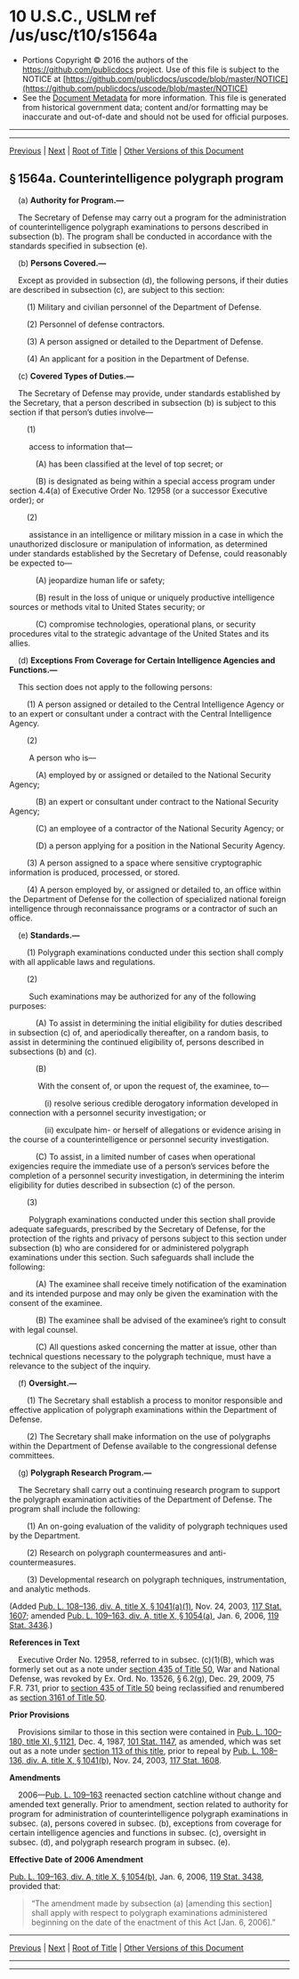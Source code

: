 ---
---

# 10 U.S.C., USLM ref /us/usc/t10/s1564a

* Portions Copyright © 2016 the authors of the https://github.com/publicdocs project.
  Use of this file is subject to the NOTICE at [https://github.com/publicdocs/uscode/blob/master/NOTICE](https://github.com/publicdocs/uscode/blob/master/NOTICE)
* See the [Document Metadata](././../../../../../..//README.md) for more information.
  This file is generated from historical government data; content and/or formatting may be inaccurate and out-of-date and should not be used for official purposes.

----------
----------

[Previous](./../../../../../..//us/usc/t10/stA/ptII/ch80/m__us_usc_t10_s1564.md) | [Next](./../../../../../..//us/usc/t10/stA/ptII/ch80/m__us_usc_t10_s1565.md) | [Root of Title](./../../../../../../) | [Other Versions of this Document](https://publicdocs.github.io/go/links?ns=uslm&ref=%2Fus%2Fusc%2Ft10%2Fs1564a)

## § 1564a. Counterintelligence polygraph program

    (a) __Authority for Program.—__ 

    The Secretary of Defense may carry out a program for the administration of counterintelligence polygraph examinations to persons described in subsection (b). The program shall be conducted in accordance with the standards specified in subsection (e).

    (b) __Persons Covered.—__ 

    Except as provided in subsection (d), the following persons, if their duties are described in subsection (c), are subject to this section:

        (1) Military and civilian personnel of the Department of Defense.

        (2) Personnel of defense contractors.

        (3) A person assigned or detailed to the Department of Defense.

        (4) An applicant for a position in the Department of Defense.

    (c) __Covered Types of Duties.—__ 

    The Secretary of Defense may provide, under standards established by the Secretary, that a person described in subsection (b) is subject to this section if that person’s duties involve—

        (1)

         access to information that—

            (A) has been classified at the level of top secret; or

            (B) is designated as being within a special access program under section 4.4(a) of Executive Order No. 12958 (or a successor Executive order); or

        (2)

         assistance in an intelligence or military mission in a case in which the unauthorized disclosure or manipulation of information, as determined under standards established by the Secretary of Defense, could reasonably be expected to—

            (A) jeopardize human life or safety;

            (B) result in the loss of unique or uniquely productive intelligence sources or methods vital to United States security; or

            (C) compromise technologies, operational plans, or security procedures vital to the strategic advantage of the United States and its allies.

    (d) __Exceptions From Coverage for Certain Intelligence Agencies and Functions.—__ 

    This section does not apply to the following persons:

        (1) A person assigned or detailed to the Central Intelligence Agency or to an expert or consultant under a contract with the Central Intelligence Agency.

        (2)

         A person who is—

            (A) employed by or assigned or detailed to the National Security Agency;

            (B) an expert or consultant under contract to the National Security Agency;

            (C) an employee of a contractor of the National Security Agency; or

            (D) a person applying for a position in the National Security Agency.

        (3) A person assigned to a space where sensitive cryptographic information is produced, processed, or stored.

        (4) A person employed by, or assigned or detailed to, an office within the Department of Defense for the collection of specialized national foreign intelligence through reconnaissance programs or a contractor of such an office.

    (e) __Standards.—__ 

        (1) Polygraph examinations conducted under this section shall comply with all applicable laws and regulations.

        (2)

         Such examinations may be authorized for any of the following purposes:

            (A) To assist in determining the initial eligibility for duties described in subsection (c) of, and aperiodically thereafter, on a random basis, to assist in determining the continued eligibility of, persons described in subsections (b) and (c).

            (B)

             With the consent of, or upon the request of, the examinee, to—

                (i) resolve serious credible derogatory information developed in connection with a personnel security investigation; or

                (ii) exculpate him- or herself of allegations or evidence arising in the course of a counterintelligence or personnel security investigation.

            (C) To assist, in a limited number of cases when operational exigencies require the immediate use of a person’s services before the completion of a personnel security investigation, in determining the interim eligibility for duties described in subsection (c) of the person.

        (3)

         Polygraph examinations conducted under this section shall provide adequate safeguards, prescribed by the Secretary of Defense, for the protection of the rights and privacy of persons subject to this section under subsection (b) who are considered for or administered polygraph examinations under this section. Such safeguards shall include the following:

            (A) The examinee shall receive timely notification of the examination and its intended purpose and may only be given the examination with the consent of the examinee.

            (B) The examinee shall be advised of the examinee’s right to consult with legal counsel.

            (C) All questions asked concerning the matter at issue, other than technical questions necessary to the polygraph technique, must have a relevance to the subject of the inquiry.

    (f) __Oversight.—__ 

        (1) The Secretary shall establish a process to monitor responsible and effective application of polygraph examinations within the Department of Defense.

        (2) The Secretary shall make information on the use of polygraphs within the Department of Defense available to the congressional defense committees.

    (g) __Polygraph Research Program.—__ 

    The Secretary shall carry out a continuing research program to support the polygraph examination activities of the Department of Defense. The program shall include the following:

        (1) An on-going evaluation of the validity of polygraph techniques used by the Department.

        (2) Research on polygraph countermeasures and anti-countermeasures.

        (3) Developmental research on polygraph techniques, instrumentation, and analytic methods.

(Added [Pub. L. 108–136, div. A, title X, § 1041(a)(1)][/us/pl/108/136/s1041/a/1], Nov. 24, 2003, [117 Stat. 1607][/us/stat/117/1607]; amended [Pub. L. 109–163, div. A, title X, § 1054(a)][/us/pl/109/163/s1054/a], Jan. 6, 2006, [119 Stat. 3436][/us/stat/119/3436].)

 __References in Text__ 

    Executive Order No. 12958, referred to in subsec. (c)(1)(B), which was formerly set out as a note under [section 435 of Title 50][/us/usc/t50/s435], War and National Defense, was revoked by Ex. Ord. No. 13526, § 6.2(g), Dec. 29, 2009, 75 F.R. 731, prior to [section 435 of Title 50][/us/usc/t50/s435] being reclassified and renumbered as [section 3161 of Title 50][/us/usc/t50/s3161].

 __Prior Provisions__ 

    Provisions similar to those in this section were contained in [Pub. L. 100–180, title XI, § 1121][/us/pl/100/180/s1121], Dec. 4, 1987, [101 Stat. 1147][/us/stat/101/1147], as amended, which was set out as a note under [section 113 of this title][/us/usc/t10/s113], prior to repeal by [Pub. L. 108–136, div. A, title X, § 1041(b)][/us/pl/108/136/s1041/b], Nov. 24, 2003, [117 Stat. 1608][/us/stat/117/1608].

 __Amendments__ 

    2006—[Pub. L. 109–163][/us/pl/109/163] reenacted section catchline without change and amended text generally. Prior to amendment, section related to authority for program for administration of counterintelligence polygraph examinations in subsec. (a), persons covered in subsec. (b), exceptions from coverage for certain intelligence agencies and functions in subsec. (c), oversight in subsec. (d), and polygraph research program in subsec. (e).

 __Effective Date of 2006 Amendment__ 

[Pub. L. 109–163, div. A, title X, § 1054(b)][/us/pl/109/163/s1054/b], Jan. 6, 2006, [119 Stat. 3438][/us/stat/119/3438], provided that: 

> “The amendment made by subsection (a) \[amending this section\] shall apply with respect to polygraph examinations administered beginning on the date of the enactment of this Act \[Jan. 6, 2006\].”

----------

[Previous](./../../../../../..//us/usc/t10/stA/ptII/ch80/m__us_usc_t10_s1564.md) | [Next](./../../../../../..//us/usc/t10/stA/ptII/ch80/m__us_usc_t10_s1565.md) | [Root of Title](./../../../../../../) | [Other Versions of this Document](https://publicdocs.github.io/go/links?ns=uslm&ref=%2Fus%2Fusc%2Ft10%2Fs1564a)

----------
----------

[/us/pl/108/136/s1041/a/1]: https://publicdocs.github.io/go/links?ns=uslm&ref=%2Fus%2Fpl%2F108%2F136%2Fs1041%2Fa%2F1
[/us/stat/117/1607]: https://publicdocs.github.io/go/links?ns=uslm&ref=%2Fus%2Fstat%2F117%2F1607
[/us/pl/109/163/s1054/a]: https://publicdocs.github.io/go/links?ns=uslm&ref=%2Fus%2Fpl%2F109%2F163%2Fs1054%2Fa
[/us/stat/119/3436]: https://publicdocs.github.io/go/links?ns=uslm&ref=%2Fus%2Fstat%2F119%2F3436
[/us/usc/t50/s435]: https://publicdocs.github.io/go/links?ns=uslm&ref=%2Fus%2Fusc%2Ft50%2Fs435
[/us/usc/t50/s435]: https://publicdocs.github.io/go/links?ns=uslm&ref=%2Fus%2Fusc%2Ft50%2Fs435
[/us/usc/t50/s3161]: https://publicdocs.github.io/go/links?ns=uslm&ref=%2Fus%2Fusc%2Ft50%2Fs3161
[/us/pl/100/180/s1121]: https://publicdocs.github.io/go/links?ns=uslm&ref=%2Fus%2Fpl%2F100%2F180%2Fs1121
[/us/stat/101/1147]: https://publicdocs.github.io/go/links?ns=uslm&ref=%2Fus%2Fstat%2F101%2F1147
[/us/usc/t10/s113]: https://publicdocs.github.io/go/links?ns=uslm&ref=%2Fus%2Fusc%2Ft10%2Fs113
[/us/pl/108/136/s1041/b]: https://publicdocs.github.io/go/links?ns=uslm&ref=%2Fus%2Fpl%2F108%2F136%2Fs1041%2Fb
[/us/stat/117/1608]: https://publicdocs.github.io/go/links?ns=uslm&ref=%2Fus%2Fstat%2F117%2F1608
[/us/pl/109/163]: https://publicdocs.github.io/go/links?ns=uslm&ref=%2Fus%2Fpl%2F109%2F163
[/us/pl/109/163/s1054/b]: https://publicdocs.github.io/go/links?ns=uslm&ref=%2Fus%2Fpl%2F109%2F163%2Fs1054%2Fb
[/us/stat/119/3438]: https://publicdocs.github.io/go/links?ns=uslm&ref=%2Fus%2Fstat%2F119%2F3438


